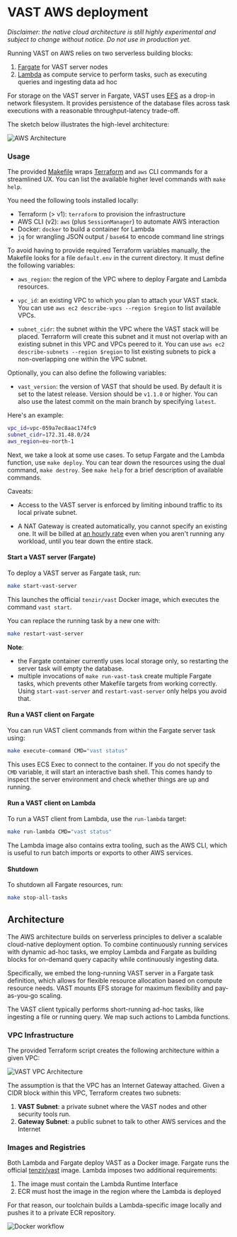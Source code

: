 # VAST AWS deployment

*Disclaimer: the native cloud architecture is still highly experimental and
subject to change without notice. Do not use in production yet.*

Running VAST on AWS relies on two serverless building blocks:

1. [Fargate](https://aws.amazon.com/fargate/) for VAST server nodes
2. [Lambda](https://aws.amazon.com/lambda/) as compute service to perform
   tasks, such as executing queries and ingesting data ad hoc

For storage on the VAST server in Fargate, VAST uses
[EFS](https://aws.amazon.com/efs/) as a drop-in network filesystem. It provides
persistence of the database files across task executions with a reasonable
throughput-latency trade-off.

The sketch below illustrates the high-level architecture:

![AWS Architecture](https://user-images.githubusercontent.com/53797/157068659-41d7c9fe-8403-40d0-9cdd-dae66f0bf62e.png)

### Usage

The provided [Makefile](Makefile) wraps [Terraform](https://www.terraform.io/)
and `aws` CLI commands for a streamlined UX. You can list the available higher
level commands with `make help`.

You need the following tools installed locally:

- Terraform (> v1): `terraform` to provision the infrastructure
- AWS CLI (v2): `aws` (plus `SessionManager`) to automate AWS interaction
- Docker: `docker` to build a container for Lambda
- `jq` for wrangling JSON output / `base64` to encode command line strings

To avoid having to provide required Terraform variables manually, the Makefile
looks for a file `default.env` in the current directory. It must define the
following variables:

- `aws_region`: the region of the VPC where to deploy Fargate and Lambda
  resources.

- `vpc_id`: an existing VPC to which you plan to attach your VAST stack. You
  can use `aws ec2 describe-vpcs --region $region` to list available VPCs.

- `subnet_cidr`: the subnet *within* the VPC where the VAST stack will be
  placed. Terraform will create this subnet and it must not overlap with an
  existing subnet in this VPC and VPCs peered to it. You can use
  `aws ec2 describe-subnets --region $region` to list existing subnets to pick
  a non-overlapping one within the VPC subnet.

Optionally, you can also define the following variables:

- `vast_version`: the version of VAST that should be used. By default it is
  set to the latest release. Version should be `v1.1.0` or higher. You can also 
  use the latest commit on the main branch by specifying `latest`.

Here's an example:

```bash
vpc_id=vpc-059a7ec8aac174fc9
subnet_cidr=172.31.48.0/24
aws_region=eu-north-1
```

Next, we take a look at some use cases. To setup Fargate and the Lambda
function, use `make deploy`. You can tear down the resources using the dual
command, `make destroy`. See `make help` for a brief description of available
commands.

Caveats:

- Access to the VAST server is enforced by limiting inbound traffic to its
  local private subnet.

- A NAT Gateway is created automatically, you cannot specify an existing one.
  It will be billed at [an hourly rate](https://aws.amazon.com/vpc/pricing/)
  even when you aren't running any workload, until you tear down the entire
  stack.


#### Start a VAST server (Fargate)

To deploy a VAST server as Fargate task, run:

```bash
make start-vast-server
```

This launches the official `tenzir/vast` Docker image, which executes the
command `vast start`.

You can replace the running task by a new one with:
```bash
make restart-vast-server
```

**Note**: 
- the Fargate container currently uses local storage only, so restarting the 
server task will empty the database.
- multiple invocations of `make run-vast-task` create multiple Fargate tasks, 
which prevents other Makefile targets from working correctly. Using
`start-vast-server` and `restart-vast-server` only helps you avoid that.

#### Run a VAST client on Fargate

You can run VAST client commands from within the Fargate server task using:

```bash
make execute-command CMD="vast status"
```

This uses ECS Exec to connect to the container. If you do not specify the `CMD`
variable, it will start an interactive bash shell. This comes handy to inspect 
the server environment and check whether things are up and running.

#### Run a VAST client on Lambda

To run a VAST client from Lambda, use the `run-lambda` target:

```bash
make run-lambda CMD="vast status"
```

The Lambda image also contains extra tooling, such as the AWS CLI, which is
useful to run batch imports or exports to other AWS services.


#### Shutdown

To shutdown all Fargate resources, run:

```bash
make stop-all-tasks
```

## Architecture

The AWS architecture builds on serverless principles to deliver a scalable
cloud-native deployment option. To combine continuously running services with
dynamic ad-hoc tasks, we employ Lambda and Fargate as building blocks for
on-demand query capacity while continuously ingesting data.

Specifically, we embed the long-running VAST server in a Fargate task
definition, which allows for flexible resource allocation based on
compute resource needs. VAST mounts EFS storage for maximum flexibility and
pay-as-you-go scaling.

The VAST client typically performs short-running ad-hoc tasks, like ingesting
a file or running query. We map such actions to Lambda functions.

### VPC Infrastructure

The provided Terraform script creates the following architecture within a given
VPC:

![VAST VPC Architecture](https://user-images.githubusercontent.com/53797/157026500-8845d8bc-59cf-4de2-881e-e82fbd84da26.png)

The assumption is that the VPC has an Internet Gateway attached. Given a CIDR
block within this VPC, Terraform creates two subnets:

1. **VAST Subnet**: a private subnet where the VAST nodes and other security
   tools run.
2. **Gateway Subnet**: a public subnet to talk to other AWS services and the
   Internet

### Images and Registries

Both Lambda and Fargate deploy VAST as a Docker image. Fargate runs the
official [tenzir/vast](https://hub.docker.com/r/tenzir/vast) image. Lambda
imposes two additional requirements:

1. The image must contain the Lambda Runtime Interface
2. ECR must host the image in the region where the Lambda is deployed

For that reason, our toolchain builds a Lambda-specific image locally and
pushes it to a private ECR repository.

![Docker workflow](https://user-images.githubusercontent.com/53797/157065561-82cf8bc6-b314-4439-b66f-c8e3a93e431b.png)
